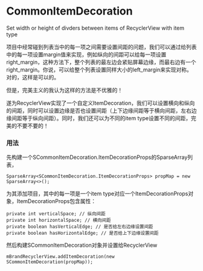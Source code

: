 # CommonItemDecoration
Set width or height of divders between items of RecyclerView with item type

项目中经常碰到列表当中的每一项之间需要设置间距的问题，我们可以通过给列表中的每一项设置margin值来实现，例如纵向的间距可以给每一项设置right_margin，这种方法下，整个列表的最左边会紧贴屏幕边缘，而最右边有一个right_margin。你说，可以给整个列表设置同样大小的left_margin来实现对称。对的，这样是可以的。

但是，完美主义的我认为这样的方法是不优雅的！

遂为RecyclerView实现了一个自定义ItemDecoration，我们可以设置横向和纵向的间距，同时可以设置边缘是否也设置间距（上下边缘间距等于横向间距，左右边缘间距等于纵向间距）。同时，我们还可以为不同的item type设置不同的间距，完美的不要不要的！

### 用法

先构建一个SCommonItemDecoration.ItemDecorationProps的SparseArray列表，

```
SparseArray<SCommonItemDecoration.ItemDecorationProps> propMap = new SparseArray<>();
```

为其添加项目，其中的每一项是一个item type对应一个ItemDecorationProps对象，ItemDecorationProps包含属性：

```
private int verticalSpace; // 纵向间距
private int horizontalSpace; // 横向间距
private boolean hasVerticalEdge; // 是否给左右边缘设置间距
private boolean hasHorizontalEdge; // 是否给上下边缘设置间距
```

然后构建SCommonItemDecoration对象并设置给RecyclerView

```
mBrandRecyclerView.addItemDecoration(new SCommonItemDecoration(propMap));
```
